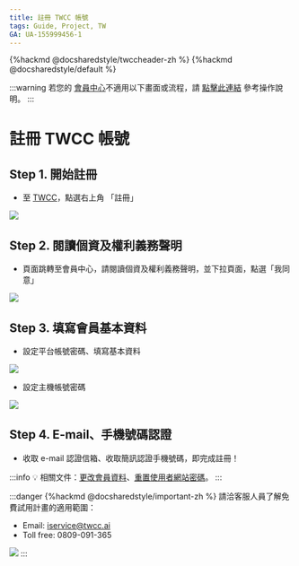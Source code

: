 ```yaml
---
title: 註冊 TWCC 帳號
tags: Guide, Project, TW
GA: UA-155999456-1
---
```

{%hackmd @docsharedstyle/twccheader-zh %}
{%hackmd @docsharedstyle/default %}

:::warning
<i class="fa fa-bullhorn" aria-hidden="true"></i> 若您的 [<ins>會員中心<i class="fa fa-question-circle fa-question-circle-for-service" aria-hidden="true"></i></ins>](https://man.twcc.ai/@twsdocs/howto-service-access-service-zh)不適用以下畫面或流程，請 <i class="fa fa-sign-out" aria-hidden="true"></i> [<ins>點擊此連結</ins>](https://man.twcc.ai/@twsdocs/doc-mber-pjct-blng-main-zh/https%3A%2F%2Fman.twcc.ai%2F%40twsdocs%2Fguide-service-signup-zh) 參考操作說明。
:::

# 註冊 TWCC 帳號


## Step 1. 開始註冊

- 至 [TWCC](https://www.twcc.ai/)，點選右上角 「註冊」

![](https://cos.twcc.ai/SYS-MANUAL/uploads/upload_8bdb3ed72fc801e541102e7289f3c31f.png)



## Step 2. 閱讀個資及權利義務聲明

- 頁面跳轉至會員中心，請閱讀個資及權利義務聲明，並下拉頁面，點選「我同意」

![](https://cos.twcc.ai/SYS-MANUAL/uploads/upload_924fa2b6d02f0971ce538bb3f908ee58.png)



## Step 3. 填寫會員基本資料

- 設定平台帳號密碼、填寫基本資料

![](https://cos.twcc.ai/SYS-MANUAL/uploads/upload_826df79367dbffa88ad98b836a7965d5.png)



- 設定主機帳號密碼

![](https://cos.twcc.ai/SYS-MANUAL/uploads/upload_e1a235413742407674b8d3ef9a5b0138.png)



## Step 4. E-mail、手機號碼認證

- 收取 e-mail 認證信箱、收取簡訊認證手機號碼，即完成註冊！

:::info
:bulb: 相關文件：[<ins>更改會員資料</ins>](https://man.twcc.ai/@twccdocs/guide-service-update-your-info-zh)、[<ins>重置使用者網站密碼</ins>](https://man.twcc.ai/@twccdocs/guide-service-reset-portal-pwd-zh)。
:::


:::danger
{%hackmd @docsharedstyle/important-zh %}
請洽客服人員了解免費試用計畫的適用範圍：
- Email: iservice@twcc.ai
- Toll free: 0809-091-365

![](https://cos.twcc.ai/SYS-MANUAL/uploads/upload_3963cfe2fe5a4a316d5ff2dd795c793f.png)
:::